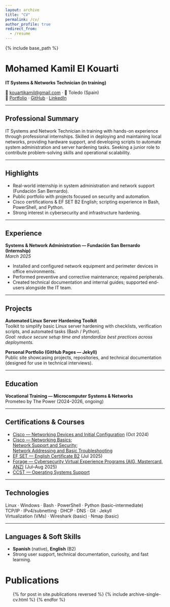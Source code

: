 ```yaml
---
layout: archive
title: "CV"
permalink: /cv/
author_profile: true
redirect_from:
  - /resume
---
```


{% include base_path %}

# Mohamed Kamil El Kouarti  
**IT Systems & Networks Technician (in training)**  

📧 [kouartikamil@gmail.com](mailto:kouartikamil@gmail.com) · 📍 Toledo (Spain)  
🔗 [Portfolio](#) · [GitHub](#) · [LinkedIn](#)  

---

## Professional Summary
IT Systems and Network Technician in training with hands-on experience through professional internships. Skilled in deploying and maintaining local networks, providing hardware support, and developing scripts to automate system administration and server hardening tasks. Seeking a junior role to contribute problem-solving skills and operational scalability.

---

## Highlights
- Real-world internship in system administration and network support (Fundación San Bernardo).  
- Public portfolio with projects focused on security and automation.  
- Cisco certifications & EF SET B2 English; scripting experience in Bash, PowerShell, and Python.  
- Strong interest in cybersecurity and infrastructure hardening.  

---

## Experience
**Systems & Network Administration — Fundación San Bernardo (Internship)**  
*March 2025*  
- Installed and configured network equipment and perimeter devices in office environments.  
- Performed preventive and corrective maintenance; repaired peripherals.  
- Created technical documentation and internal guides; supported end-users alongside the IT team.  

---

## Projects
**Automated Linux Server Hardening Toolkit**  
Toolkit to simplify basic Linux server hardening with checklists, verification scripts, and automated tasks (Bash / Python).  
*Goal: reduce secure setup time and standardize best practices across deployments.*  

**Personal Portfolio (GitHub Pages — Jekyll)**  
Public site showcasing projects, repositories, and technical documentation (designed for use in technical interviews).  

---

## Education
**Vocational Training — Microcomputer Systems & Networks**  
Prometeo by The Power (2024–2026, ongoing)  

---

## Certifications & Courses
- [Cisco — Networking Devices and Initial Configuration](https://www.netacad.com/courses/networking/networking-devices-and-initial-configuration) (Oct 2024)  
- [Cisco — Networking Basics](https://www.netacad.com/courses/networking/networking-basics);  
  [Network Support and Security](https://www.netacad.com/courses/networking/network-support-and-security);  
  [Network Addressing and Basic Troubleshooting](https://www.netacad.com/courses/networking/network-addressing-and-basic-troubleshooting)  
- [EF SET — English Certificate B2](https://www.efset.org/cert/) (Jul 2025)  
- [Forage — Cybersecurity Virtual Experience Programs (AIG, Mastercard, ANZ)](https://www.theforage.com/) (Jul–Aug 2025)  
- [CCST — Operating Systems Support](https://www.credly.com/badges/e56a6777-4ee3-431e-8308-f22abb29547f/linked_in_profile)  


---

## Technologies
Linux · Windows · Bash · PowerShell · Python (basic–intermediate)  
TCP/IP · IPv4/subnetting · DHCP · DNS · Git · Jekyll  
Virtualization (VMs) · Wireshark (basic) · Nmap (basic)  

---

## Languages & Soft Skills
- **Spanish** (native), **English** (B2)  
- Strong user support, technical documentation, curiosity, and fast learning.  

Publications
======
  <ul>{% for post in site.publications reversed %}
    {% include archive-single-cv.html %}
  {% endfor %}</ul>
